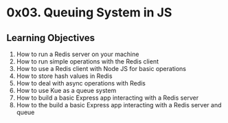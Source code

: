 # 0x03. Queuing System in JS

## Learning Objectives
1. How to run a Redis server on your machine
2. How to run simple operations with the Redis client
3. How to use a Redis client with Node JS for basic operations
4. How to store hash values in Redis
5. How to deal with async operations with Redis
6. How to use Kue as a queue system
7. How to build a basic Express app interacting with a Redis server
8. How to the build a basic Express app interacting with a Redis server and queue